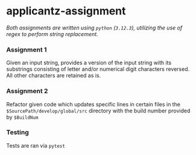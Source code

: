 # applicantz-assignment

_Both assignments are written using `python` (`3.12.3`), utilizing the use of regex to perform string replacement._

### Assignment 1

Given an input string, provides a version of the input string with its substrings consisting of letter and/or numerical digit characters reversed. All other characters are retained as is.

### Assignment 2

Refactor given code which updates specific lines in certain files in the `$SourcePath/develop/global/src` directory with the build number provided by `$BuildNum`

### Testing

Tests are ran via `pytest`
